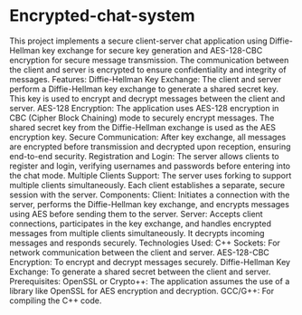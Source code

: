 # Encrypted-chat-system
This project implements a secure client-server chat application using Diffie-Hellman key exchange for secure key generation and AES-128-CBC encryption for secure message transmission. The communication between the client and server is encrypted to ensure confidentiality and integrity of messages.
Features:
Diffie-Hellman Key Exchange:
The client and server perform a Diffie-Hellman key exchange to generate a shared secret key. This key is used to encrypt and decrypt messages between the client and server.
AES-128 Encryption:
The application uses AES-128 encryption in CBC (Cipher Block Chaining) mode to securely encrypt messages. The shared secret key from the Diffie-Hellman exchange is used as the AES encryption key.
Secure Communication:
After key exchange, all messages are encrypted before transmission and decrypted upon reception, ensuring end-to-end security.
Registration and Login:
The server allows clients to register and login, verifying usernames and passwords before entering into the chat mode.
Multiple Clients Support:
The server uses forking to support multiple clients simultaneously. Each client establishes a separate, secure session with the server.
Components:
Client:
Initiates a connection with the server, performs the Diffie-Hellman key exchange, and encrypts messages using AES before sending them to the server.
Server:
Accepts client connections, participates in the key exchange, and handles encrypted messages from multiple clients simultaneously. It decrypts incoming messages and responds securely.
Technologies Used:
C++ Sockets: For network communication between the client and server.
AES-128-CBC Encryption: To encrypt and decrypt messages securely.
Diffie-Hellman Key Exchange: To generate a shared secret between the client and server.
Prerequisites:
OpenSSL or Crypto++: The application assumes the use of a library like OpenSSL for AES encryption and decryption.
GCC/G++: For compiling the C++ code.
